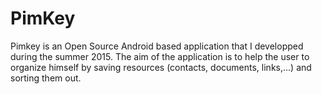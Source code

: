 # PimKey
Pimkey is an Open Source Android based application that I developped during the summer 2015.
The aim of the application is to help the user to organize himself by saving resources (contacts, documents, links,...) and sorting them out.
